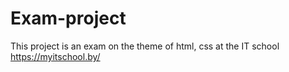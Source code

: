 # Exam-project
This project is an exam on the theme of html, css at the IT school https://myitschool.by/
